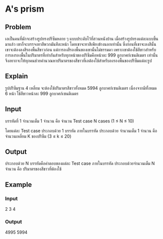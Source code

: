 # A's prism

## Problem

เอเป็นคนที่มักจะสร้างรูปทรงปริซึมหลาย ๆ แบบประดับไว้ที่สวนหนังบ้าน เมื่อสร้างรูปทรงแต่ละแบบขึ้นมาแล้ว เขาก็จะบรรจงทาสีพวกมันทีละหน้า โดยเขาจะทาสีเพียงข้างนอกเท่านั้น ซึ่งก่อนที่เขาจะลงสีนั้น เขาจะต้องลงสีรองพื้นสีขาวก่อน แต่การลงสีรองพื้นของเขานั้นไม่ธรรมดา เพราะเขาต้องใช้สีขาวสำหรับการลงรองพื้นในปริมาตรที่เท่ากันสำหรับทุกหน้าของปริซึมคือหน้าละ 999 ลูกบาศก์เซนติเมตร เท่านั้น จึงอยากจะให้ทุกคนช่วยคำนวณหาปริมาตรของสีขาวที่เอต้องใช้สำหรับลงรองพื้นของปริซึมแต่ละรูป

## Explain

รูปปริซึมฐาน 4 เหลี่ยม จะต้องใช้ปริมาตรสีขาวทั้งหมด 5994 ลูกบาศก์เซนติเมตร เนื่องจากมีทั้งหมด 6 หน้า ใช้สีขาวหน้าละ 999 ลูกบาศก์เซนติเมตร

## Input

บรรทัดที่ 1 จำนวนเต็ม 1 จำนวน คือ จำนวน Test case N cases (1 ≤ N ≤ 10)

โดยแต่ละ Test case ประกอบด้วย 1 บรรทัด ภายในบรรทัด ประกอบด้วย จำนวนเต็ม 1 จำนวน คือ จำนวนเหลี่ยม K ของปริซึม (3 ≤ k ≤ 20)

## Output

ประกอบด้วย N บรรทัดคือคำตอบของแต่ละ Test case ภายในบรรทัด ประกอบด้วยจำนวนเต็ม N จำนวน คือ ปริมาตรของสีขาวที่ต้องใช้

## Example

### Input

2
3
4

### Output

4995
5994
